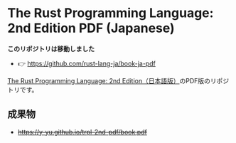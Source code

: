 The Rust Programming Language: 2nd Edition PDF (Japanese)
=================================

**このリポジトリは移動しました**

- :point_right: https://github.com/rust-lang-ja/book-ja-pdf


[The Rust Programming Language: 2nd Edition（日本語版）](https://github.com/hazama-yuinyan/book)のPDF版のリポジトリです。

## 成果物

- ~~https://y-yu.github.io/trpl-2nd-pdf/book.pdf~~
